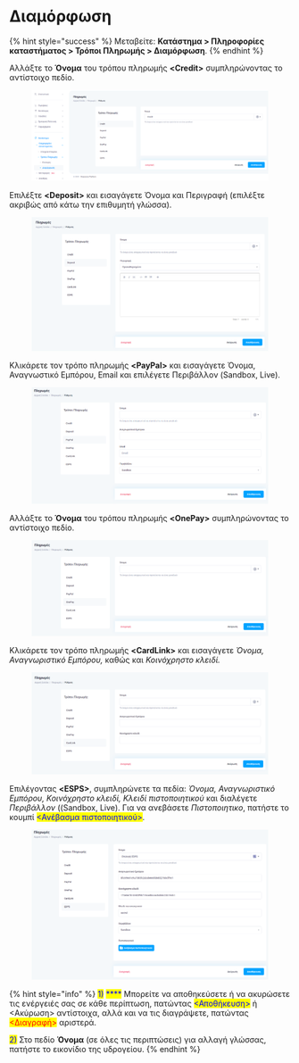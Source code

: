 # Διαμόρφωση

{% hint style="success" %}
Μεταβείτε: **Κατάστημα > Πληροφορίες καταστήματος > Τρόποι Πληρωμής > Διαμόρφωση**.
{% endhint %}

Αλλάξτε το **Όνομα** του τρόπου πληρωμής **\<Credit>** συμπληρώνοντας το αντίστοιχο πεδίο.&#x20;

<figure><img src="../../../.gitbook/assets/ScreenHunter 71 (1).png" alt=""><figcaption></figcaption></figure>

Επιλέξτε **\<Deposit>** και εισαγάγετε Όνομα και Περιγραφή (επιλέξτε ακριβώς από κάτω την επιθυμητή γλώσσα).&#x20;

<figure><img src="../../../.gitbook/assets/ScreenHunter 72 (1).png" alt=""><figcaption></figcaption></figure>

Κλικάρετε τον τρόπο πληρωμής **\<PayPal>** και εισαγάγετε Όνομα, Αναγνωστικό Εμπόρου, Email και επιλέγετε Περιβάλλον (Sandbox, Live).&#x20;

<figure><img src="../../../.gitbook/assets/ScreenHunter 73 (1).png" alt=""><figcaption></figcaption></figure>

Αλλάξτε το **Όνομα** του τρόπου πληρωμής **\<OnePay>** συμπληρώνοντας το αντίστοιχο πεδίο.&#x20;

<figure><img src="../../../.gitbook/assets/ScreenHunter 74 (1).png" alt=""><figcaption></figcaption></figure>

Κλικάρετε τον τρόπο πληρωμής **\<CardLink>** και εισαγάγετε _Όνομα, Αναγνωριστικό Εμπόρου,_ καθώς και _Κοινόχρηστο κλειδί._&#x20;

<figure><img src="../../../.gitbook/assets/ScreenHunter 75 (1).png" alt=""><figcaption></figcaption></figure>

Επιλέγοντας **\<ESPS>**, συμπληρώνετε τα πεδία: _Όνομα, Αναγνωριστικό Εμπόρου, Κοινόχρηστο κλειδί, Κλειδί πιστοποιητικού_ και διαλέγετε _Περιβάλλον_ ((Sandbox, Live). Για να ανεβάσετε _Πιστοποιητικο_, πατήστε το κουμπί <mark style="color:blue;"><Ανέβασμα πιστοποιητικού></mark>.&#x20;

<figure><img src="../../../.gitbook/assets/ScreenHunter 76.png" alt=""><figcaption></figcaption></figure>

{% hint style="info" %}
<mark style="color:blue;">1)</mark> <mark style="color:blue;"></mark><mark style="color:blue;">****</mark> Μπορείτε να αποθηκεύσετε ή να ακυρώσετε τις ενέργειές σας σε κάθε περίπτωση, πατώντας <mark style="color:blue;"><Αποθήκευση></mark> ή <Ακύρωση> αντίστοιχα, αλλά και να τις διαγράψετε, πατώντας <mark style="color:red;"><Διαγραφή></mark> αριστερά.

<mark style="color:blue;">2)</mark> Στο πεδίο **Όνομα** (σε όλες τις περιπτώσεις) για αλλαγή γλώσσας, πατήστε το εικονίδιο της υδρογείου.&#x20;
{% endhint %}
